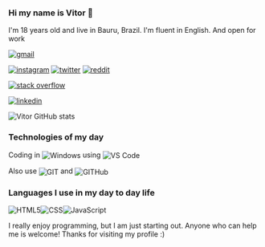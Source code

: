 ### Hi my name is Vitor 👊
I'm 18 years old and live in Bauru, Brazil. I'm fluent in English. And open for work 

[![gmail](https://img.shields.io/badge/Gmail-D14836?style=for-the-badge&logo=gmail&logoColor=white)](https://mail.google.com/mail/u/0/#inbox?compose=DmwnWrRpdCsgdSHWdKGkRctWCKBJfrNhzwvmrgNWznRtRgsCSzVjBZcsRbLQKJgtKzlQdcxSfbwV) 

[![instagram](https://img.shields.io/badge/Instagram-E4405F?style=for-the-badge&logo=instagram&logoColor=white)](https://instagram.com/_viitorodrigues) 
[![twitter](https://img.shields.io/badge/Twitter-1DA1F2?style=for-the-badge&logo=twitter&logoColor=white)](https://twitter.com/vit0_fps) 
[![reddit](https://img.shields.io/badge/Reddit-FF4500?style=for-the-badge&logo=reddit&logoColor=white)](https://www.reddit.com/user/vit0_FPS) 

[![stack overflow](https://img.shields.io/badge/Stack_Overflow-FE7A16?style=for-the-badge&logo=stack-overflow&logoColor=white)](https://stackoverflow.com/users/20928236/vitor-dev18) 

[![linkedin](https://img.shields.io/badge/LinkedIn-0077B5?style=for-the-badge&logo=linkedin&logoColor=white)](https://www.linkedin.com/in/vitor-rodrigues-ferreira-87662a212/) 

![Vitor GitHub stats](https://github-readme-stats.vercel.app/api?username=vitordev18&show_icons=true&theme=dracula)

### Technologies of my day

Coding in <img align="center" alt="Windows" src= "https://img.shields.io/badge/Windows-0078D6?style=for-the-badge&logo=windows&logoColor=white" /> using <img align="center" alt="VS Code" src= "https://img.shields.io/badge/Visual_Studio_Code-0078D4?style=for-the-badge&logo=visual%20studio%20code&logoColor=white" />

Also use  <img align="center" alt="GIT" src= "https://img.shields.io/badge/GIT-E44C30?style=for-the-badge&logo=git&logoColor=white" /> and <img align="center" alt="GITHub" src= "https://img.shields.io/badge/GitHub-100000?style=for-the-badge&logo=github&logoColor=white" />

### Languages I use in my day to day life
<div style="display:flex"><br/>
    <img align="center" alt="HTML5" src="https://img.shields.io/badge/HTML5-E34F26?style=for-the-badge&logo=html5&logoColor=white"/>
    <img align="center" alt="CSS" src="https://img.shields.io/badge/CSS-239120?&style=for-the-badge&logo=css3&logoColor=white"/>
    <img align="center" alt="JavaScript" src="https://img.shields.io/badge/JavaScript-323330?style=for-the-badge&logo=javascript&logoColor=F7DF1E"/>
</div>

I really enjoy programming, but I am just starting out. Anyone who can help me is welcome! 
Thanks for visiting my profile :)
